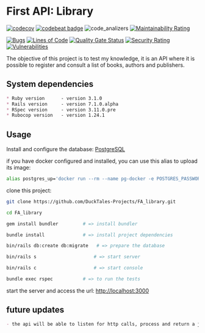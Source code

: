 # First API: Library

[![codecov](https://codecov.io/gh/DuckTales-Projects/FA_library/branch/development/graph/badge.svg?token=PAKYJ5B96U)](https://codecov.io/gh/DuckTales-Projects/FA_library)
[![codebeat badge](https://codebeat.co/badges/f6515d51-80f0-4f6e-bcea-490713045d6a)](https://codebeat.co/projects/github-com-ducktales-projects-fa_library-development)
![code_analizers](https://github.com/DuckTales-Projects/FA_library/actions/workflows/code_analyzers.yml/badge.svg)
[![Maintainability Rating](https://sonarcloud.io/api/project_badges/measure?project=DuckTales-Projects_FA_library&metric=sqale_rating)](https://sonarcloud.io/summary/new_code?id=DuckTales-Projects_FA_library)

[![Bugs](https://sonarcloud.io/api/project_badges/measure?project=DuckTales-Projects_FA_library&metric=bugs)](https://sonarcloud.io/summary/new_code?id=DuckTales-Projects_FA_library)
[![Lines of Code](https://sonarcloud.io/api/project_badges/measure?project=DuckTales-Projects_FA_library&metric=ncloc)](https://sonarcloud.io/summary/new_code?id=DuckTales-Projects_FA_library)
[![Quality Gate Status](https://sonarcloud.io/api/project_badges/measure?project=DuckTales-Projects_FA_library&metric=alert_status)](https://sonarcloud.io/summary/new_code?id=DuckTales-Projects_FA_library)
[![Security Rating](https://sonarcloud.io/api/project_badges/measure?project=DuckTales-Projects_FA_library&metric=security_rating)](https://sonarcloud.io/summary/new_code?id=DuckTales-Projects_FA_library)
[![Vulnerabilities](https://sonarcloud.io/api/project_badges/measure?project=DuckTales-Projects_FA_library&metric=vulnerabilities)](https://sonarcloud.io/summary/new_code?id=DuckTales-Projects_FA_library)

The objective of this project is to test my knowledge, it is an API where it is possible to register and consult a list of books, authors and publishers.

## System dependencies

```markdown
* Ruby version      - version 3.1.0
* Rails version     - version 7.1.0.alpha
* RSpec version     - version 3.11.0.pre
* Rubocop version   - version 1.24.1
```

## Usage

Install and configure the database: [PostgreSQL](https://www.postgresql.org/)

if you have docker configured and installed, you can use this alias to upload its image:

```sh
alias postgres_up='docker run --rm --name pg-docker -e POSTGRES_PASSWORD=postgres -d -p 5432:5432 -v $HOME/docker/volumes/postgres:/var/lib/postgresql/data postgres'
```

clone this project:

```sh
git clone https://github.com/DuckTales-Projects/FA_library.git

cd FA_library

gem install bundler         # => install bundler

bundle install              # => install project dependencies

bin/rails db:create db:migrate   # => prepare the database

bin/rails s                     # => start server

bin/rails c                     # => start console

bundle exec rspec           # => to run the tests
```

start the server and access the url: <http://localhost:3000>

## future updates

```markdown
- the api will be able to listen for http calls, process and return a json
```
